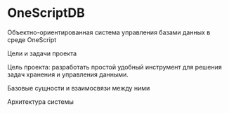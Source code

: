 # OneScriptDB
Объектно-ориентированная система управления базами данных в среде OneScript

Цели и задачи проекта

Цель проекта: разработать простой удобный инструмент для решения задач хранения и управления данными.
 

Базовые сущности и взаимосвязи между ними

Архитектура системы
